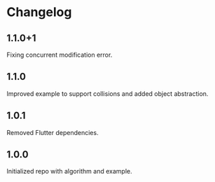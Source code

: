 # Changelog

## 1.1.0+1

Fixing concurrent modification error.

## 1.1.0

Improved example to support collisions and added object abstraction.

## 1.0.1

Removed Flutter dependencies.

## 1.0.0

Initialized repo with algorithm and example.
